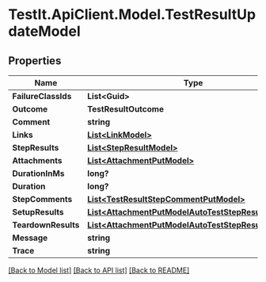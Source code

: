 # TestIt.ApiClient.Model.TestResultUpdateModel

## Properties

Name | Type | Description | Notes
------------ | ------------- | ------------- | -------------
**FailureClassIds** | **List&lt;Guid&gt;** |  | [optional] 
**Outcome** | **TestResultOutcome** |  | [optional] 
**Comment** | **string** |  | [optional] 
**Links** | [**List&lt;LinkModel&gt;**](LinkModel.md) |  | [optional] 
**StepResults** | [**List&lt;StepResultModel&gt;**](StepResultModel.md) |  | [optional] 
**Attachments** | [**List&lt;AttachmentPutModel&gt;**](AttachmentPutModel.md) |  | [optional] 
**DurationInMs** | **long?** |  | [optional] 
**Duration** | **long?** |  | [optional] 
**StepComments** | [**List&lt;TestResultStepCommentPutModel&gt;**](TestResultStepCommentPutModel.md) |  | [optional] 
**SetupResults** | [**List&lt;AttachmentPutModelAutoTestStepResultsModel&gt;**](AttachmentPutModelAutoTestStepResultsModel.md) |  | [optional] 
**TeardownResults** | [**List&lt;AttachmentPutModelAutoTestStepResultsModel&gt;**](AttachmentPutModelAutoTestStepResultsModel.md) |  | [optional] 
**Message** | **string** |  | [optional] 
**Trace** | **string** |  | [optional] 

[[Back to Model list]](../README.md#documentation-for-models) [[Back to API list]](../README.md#documentation-for-api-endpoints) [[Back to README]](../README.md)

